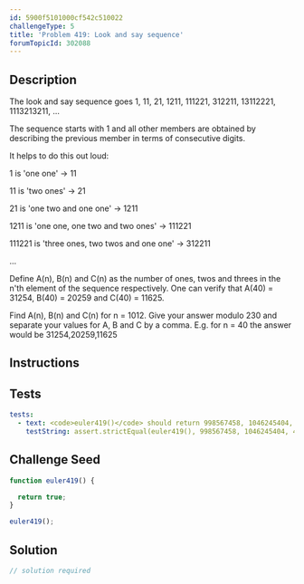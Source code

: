 ```yaml
---
id: 5900f5101000cf542c510022
challengeType: 5
title: 'Problem 419: Look and say sequence'
forumTopicId: 302088
---
```


## Description

<section id='description'>

The look and say sequence goes 1, 11, 21, 1211, 111221, 312211, 13112221, 1113213211, ...

The sequence starts with 1 and all other members are obtained by describing the previous member in terms of consecutive digits.

It helps to do this out loud:

1 is 'one one' → 11

11 is 'two ones' → 21

21 is 'one two and one one' → 1211

1211 is 'one one, one two and two ones' → 111221

111221 is 'three ones, two twos and one one' → 312211

...

Define A(n), B(n) and C(n) as the number of ones, twos and threes in the n'th element of the sequence respectively. One can verify that A(40) = 31254, B(40) = 20259 and C(40) = 11625.

Find A(n), B(n) and C(n) for n = 1012. Give your answer modulo 230 and separate your values for A, B and C by a comma. E.g. for n = 40 the answer would be 31254,20259,11625

</section>

## Instructions

<section id='instructions'>

</section>

## Tests

<section id='tests'>

```yml
tests:
  - text: <code>euler419()</code> should return 998567458, 1046245404, 43363922.
    testString: assert.strictEqual(euler419(), 998567458, 1046245404, 43363922);

```

</section>

## Challenge Seed

<section id='challengeSeed'>

<div id='js-seed'>

```js
function euler419() {

  return true;
}

euler419();
```

</div>

</section>

## Solution

<section id='solution'>

```js
// solution required
```

</section>
